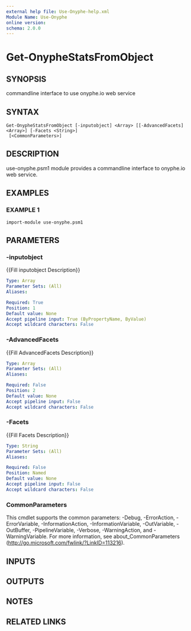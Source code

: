 ```yaml
---
external help file: Use-Onyphe-help.xml
Module Name: Use-Onyphe
online version:
schema: 2.0.0
---
```


# Get-OnypheStatsFromObject

## SYNOPSIS
commandline interface to use onyphe.io web service

## SYNTAX

```
Get-OnypheStatsFromObject [-inputobject] <Array> [[-AdvancedFacets] <Array>] [-Facets <String>]
 [<CommonParameters>]
```

## DESCRIPTION
use-onyphe.psm1 module provides a commandline interface to onyphe.io web service.

## EXAMPLES

### EXAMPLE 1
```
import-module use-onyphe.psm1
```

## PARAMETERS

### -inputobject
{{Fill inputobject Description}}

```yaml
Type: Array
Parameter Sets: (All)
Aliases:

Required: True
Position: 1
Default value: None
Accept pipeline input: True (ByPropertyName, ByValue)
Accept wildcard characters: False
```

### -AdvancedFacets
{{Fill AdvancedFacets Description}}

```yaml
Type: Array
Parameter Sets: (All)
Aliases:

Required: False
Position: 2
Default value: None
Accept pipeline input: False
Accept wildcard characters: False
```

### -Facets
{{Fill Facets Description}}

```yaml
Type: String
Parameter Sets: (All)
Aliases:

Required: False
Position: Named
Default value: None
Accept pipeline input: False
Accept wildcard characters: False
```

### CommonParameters
This cmdlet supports the common parameters: -Debug, -ErrorAction, -ErrorVariable, -InformationAction, -InformationVariable, -OutVariable, -OutBuffer, -PipelineVariable, -Verbose, -WarningAction, and -WarningVariable.
For more information, see about_CommonParameters (http://go.microsoft.com/fwlink/?LinkID=113216).

## INPUTS

## OUTPUTS

## NOTES

## RELATED LINKS

